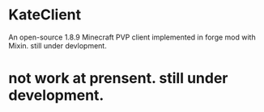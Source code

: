 # KateClient
An open-source 1.8.9 Minecraft PVP client implemented in forge mod with Mixin. still under devlopment.

# not work at prensent. still under development.
